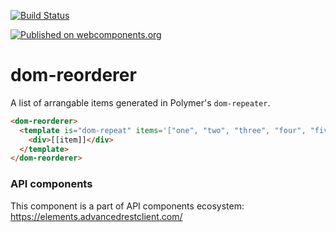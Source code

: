 [![Build Status](https://travis-ci.org/advanced-rest-client/api-url-data-model.svg?branch=stage)](https://travis-ci.org/advanced-rest-client/dom-reorderer)

[![Published on webcomponents.org](https://img.shields.io/badge/webcomponents.org-published-blue.svg)](https://www.webcomponents.org/element/advanced-rest-client/dom-reorderer)

# dom-reorderer

A list of arrangable items generated in Polymer's `dom-repeater`.

<!---
```
<custom-element-demo>
  <template>
    <link rel="import" href="dom-reorderer.html">
    <next-code-block></next-code-block>
  </template>
</custom-element-demo>
```
-->

```html
<dom-reorderer>
  <template is="dom-repeat" items='["one", "two", "three", "four", "five"]'>
    <div>[[item]]</div>
  </template>
</dom-reorderer>
```

### API components

This component is a part of API components ecosystem: https://elements.advancedrestclient.com/
